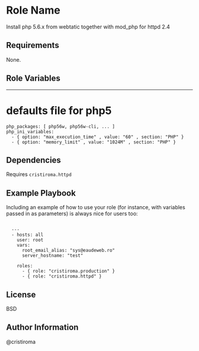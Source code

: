 Role Name
=========

Install php 5.6.x from webtatic together with mod_php for httpd 2.4 

Requirements
------------

None.

Role Variables
--------------

---
# defaults file for php5

```
php_packages: [ php56w, php56w-cli, ... ]
php_ini_variables:
  - { option: "max_execution_time" , value: "60" , section: "PHP" }
  - { option: "memory_limit" , value: "1024M" , section: "PHP" }
```

Dependencies
------------

Requires ``cristiroma.httpd``

Example Playbook
----------------

Including an example of how to use your role (for instance, with variables passed in as parameters) is always nice for users too:

```

  ---
  - hosts: all
    user: root
    vars:
      root_email_alias: "sys@eaudeweb.ro"
      server_hostname: "test"
  
    roles:
      - { role: "cristiroma.production" }
      - { role: "cristiroma.httpd" }
```

License
-------

BSD

Author Information
------------------

@cristiroma
